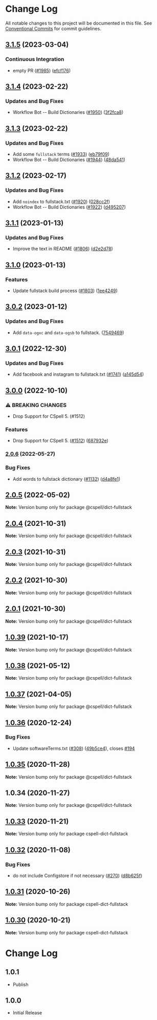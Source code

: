 # Change Log

All notable changes to this project will be documented in this file.
See [Conventional Commits](https://conventionalcommits.org) for commit guidelines.

## [3.1.5](https://github.com/streetsidesoftware/cspell-dicts/compare/@cspell/dict-fullstack@3.1.4...@cspell/dict-fullstack@3.1.5) (2023-03-04)


### Continuous Integration

* empty PR ([#1985](https://github.com/streetsidesoftware/cspell-dicts/issues/1985)) ([efcf176](https://github.com/streetsidesoftware/cspell-dicts/commit/efcf1762763e2b587ab5a711ff477e2400308285))

## [3.1.4](https://github.com/streetsidesoftware/cspell-dicts/compare/@cspell/dict-fullstack@3.1.3...@cspell/dict-fullstack@3.1.4) (2023-02-22)


### Updates and Bug Fixes

* Workflow Bot -- Build Dictionaries ([#1950](https://github.com/streetsidesoftware/cspell-dicts/issues/1950)) ([3f2fca8](https://github.com/streetsidesoftware/cspell-dicts/commit/3f2fca8b64c800723cc572f5ef83e92d5ec64673))

## [3.1.3](https://github.com/streetsidesoftware/cspell-dicts/compare/@cspell/dict-fullstack@3.1.2...@cspell/dict-fullstack@3.1.3) (2023-02-22)


### Updates and Bug Fixes

* Add some `fullstack` terms ([#1933](https://github.com/streetsidesoftware/cspell-dicts/issues/1933)) ([eb79f09](https://github.com/streetsidesoftware/cspell-dicts/commit/eb79f09bf265359438e6dd7b5c18d18d52cdd0b8))
* Workflow Bot -- Build Dictionaries ([#1944](https://github.com/streetsidesoftware/cspell-dicts/issues/1944)) ([48da541](https://github.com/streetsidesoftware/cspell-dicts/commit/48da541b8480b86d9aa5dd50689dc04c60df6d93))

## [3.1.2](https://github.com/streetsidesoftware/cspell-dicts/compare/@cspell/dict-fullstack@3.1.1...@cspell/dict-fullstack@3.1.2) (2023-02-17)


### Updates and Bug Fixes

* Add `noindex` to fullstack.txt ([#1920](https://github.com/streetsidesoftware/cspell-dicts/issues/1920)) ([028cc2f](https://github.com/streetsidesoftware/cspell-dicts/commit/028cc2fbde3cfb7142eee12ca1dd94adfc7b52d6))
* Workflow Bot -- Build Dictionaries ([#1922](https://github.com/streetsidesoftware/cspell-dicts/issues/1922)) ([d495207](https://github.com/streetsidesoftware/cspell-dicts/commit/d495207d8968540b86785406396a5879dbc41e1d))

## [3.1.1](https://github.com/streetsidesoftware/cspell-dicts/compare/@cspell/dict-fullstack@3.1.0...@cspell/dict-fullstack@3.1.1) (2023-01-13)


### Updates and Bug Fixes

* Improve the text in README ([#1806](https://github.com/streetsidesoftware/cspell-dicts/issues/1806)) ([d2e2d78](https://github.com/streetsidesoftware/cspell-dicts/commit/d2e2d78076d4a8f73523022bb363e78af0854530))

## [3.1.0](https://github.com/streetsidesoftware/cspell-dicts/compare/@cspell/dict-fullstack@3.0.2...@cspell/dict-fullstack@3.1.0) (2023-01-13)


### Features

* Update fullstack build process ([#1803](https://github.com/streetsidesoftware/cspell-dicts/issues/1803)) ([1ee4249](https://github.com/streetsidesoftware/cspell-dicts/commit/1ee4249241e93559601b8e69d5b1e02e8cc7ace9))

## [3.0.2](https://github.com/streetsidesoftware/cspell-dicts/compare/@cspell/dict-fullstack@3.0.1...@cspell/dict-fullstack@3.0.2) (2023-01-12)


### Updates and Bug Fixes

* Add `data-ogxc` and `data-ogsb` to fullstack. ([7549469](https://github.com/streetsidesoftware/cspell-dicts/commit/754946989ba3274723e73e1cd010d7547ad67145))

## [3.0.1](https://github.com/streetsidesoftware/cspell-dicts/compare/@cspell/dict-fullstack@3.0.0...@cspell/dict-fullstack@3.0.1) (2022-12-30)


### Updates and Bug Fixes

* Add facebook and instagram to fullstack.txt ([#1741](https://github.com/streetsidesoftware/cspell-dicts/issues/1741)) ([a145d54](https://github.com/streetsidesoftware/cspell-dicts/commit/a145d5411508071c8053aae414ae96cb0ffc5454))

## [3.0.0](https://github.com/streetsidesoftware/cspell-dicts/compare/@cspell/dict-fullstack@2.0.6...@cspell/dict-fullstack@3.0.0) (2022-10-10)


### ⚠ BREAKING CHANGES

* Drop Support for CSpell 5. (#1512)

### Features

* Drop Support for CSpell 5. ([#1512](https://github.com/streetsidesoftware/cspell-dicts/issues/1512)) ([687932e](https://github.com/streetsidesoftware/cspell-dicts/commit/687932e187e4bce87d7904e3a2e53dd6de6ac372))

### [2.0.6](https://github.com/streetsidesoftware/cspell-dicts/compare/@cspell/dict-fullstack@2.0.5...@cspell/dict-fullstack@2.0.6) (2022-05-27)


### Bug Fixes

* Add words to fullstack dictionary ([#1132](https://github.com/streetsidesoftware/cspell-dicts/issues/1132)) ([d4a8fe1](https://github.com/streetsidesoftware/cspell-dicts/commit/d4a8fe1b5b07a691e04d8fdaf0fe1d245fec0d34))



## [2.0.5](https://github.com/streetsidesoftware/cspell-dicts/compare/@cspell/dict-fullstack@2.0.4...@cspell/dict-fullstack@2.0.5) (2022-05-02)

**Note:** Version bump only for package @cspell/dict-fullstack





## [2.0.4](https://github.com/streetsidesoftware/cspell-dicts/compare/@cspell/dict-fullstack@2.0.3...@cspell/dict-fullstack@2.0.4) (2021-10-31)

**Note:** Version bump only for package @cspell/dict-fullstack





## [2.0.3](https://github.com/streetsidesoftware/cspell-dicts/compare/@cspell/dict-fullstack@2.0.2...@cspell/dict-fullstack@2.0.3) (2021-10-31)

**Note:** Version bump only for package @cspell/dict-fullstack





## [2.0.2](https://github.com/streetsidesoftware/cspell-dicts/compare/@cspell/dict-fullstack@2.0.1...@cspell/dict-fullstack@2.0.2) (2021-10-30)

**Note:** Version bump only for package @cspell/dict-fullstack





## [2.0.1](https://github.com/streetsidesoftware/cspell-dicts/compare/@cspell/dict-fullstack@1.0.39...@cspell/dict-fullstack@2.0.1) (2021-10-30)

**Note:** Version bump only for package @cspell/dict-fullstack





## [1.0.39](https://github.com/streetsidesoftware/cspell-dicts/compare/@cspell/dict-fullstack@1.0.38...@cspell/dict-fullstack@1.0.39) (2021-10-17)

**Note:** Version bump only for package @cspell/dict-fullstack





## [1.0.38](https://github.com/streetsidesoftware/cspell-dicts/compare/@cspell/dict-fullstack@1.0.37...@cspell/dict-fullstack@1.0.38) (2021-05-12)

**Note:** Version bump only for package @cspell/dict-fullstack





## [1.0.37](https://github.com/streetsidesoftware/cspell-dicts/compare/@cspell/dict-fullstack@1.0.36...@cspell/dict-fullstack@1.0.37) (2021-04-05)

**Note:** Version bump only for package @cspell/dict-fullstack





## [1.0.36](https://github.com/streetsidesoftware/cspell-dicts/compare/@cspell/dict-fullstack@1.0.35...@cspell/dict-fullstack@1.0.36) (2020-12-24)


### Bug Fixes

* Update softwareTerms.txt ([#308](https://github.com/streetsidesoftware/cspell-dicts/issues/308)) ([49b5ce4](https://github.com/streetsidesoftware/cspell-dicts/commit/49b5ce4a2436f3c99969d6425128d55f84c8a7fc)), closes [#194](https://github.com/streetsidesoftware/cspell-dicts/issues/194)





## [1.0.35](https://github.com/streetsidesoftware/cspell-dicts/compare/@cspell/dict-fullstack@1.0.34...@cspell/dict-fullstack@1.0.35) (2020-11-28)

**Note:** Version bump only for package @cspell/dict-fullstack





## 1.0.34 (2020-11-27)

**Note:** Version bump only for package @cspell/dict-fullstack





## [1.0.33](https://github.com/streetsidesoftware/cspell-dicts/compare/cspell-dict-fullstack@1.0.32...cspell-dict-fullstack@1.0.33) (2020-11-21)

**Note:** Version bump only for package cspell-dict-fullstack

## [1.0.32](https://github.com/streetsidesoftware/cspell-dicts/compare/cspell-dict-fullstack@1.0.31...cspell-dict-fullstack@1.0.32) (2020-11-08)

### Bug Fixes

- do not include Configstore if not necessary ([#270](https://github.com/streetsidesoftware/cspell-dicts/issues/270)) ([d8b625f](https://github.com/streetsidesoftware/cspell-dicts/commit/d8b625f2f42d5cc6c4a9390216ac1e5037886e44))

## [1.0.31](https://github.com/streetsidesoftware/cspell-dicts/compare/cspell-dict-fullstack@1.0.30...cspell-dict-fullstack@1.0.31) (2020-10-26)

**Note:** Version bump only for package cspell-dict-fullstack

## [1.0.30](https://github.com/streetsidesoftware/cspell-dicts/compare/cspell-dict-fullstack@1.0.29...cspell-dict-fullstack@1.0.30) (2020-10-21)

**Note:** Version bump only for package cspell-dict-fullstack

# Change Log

## 1.0.1

- Publish

## 1.0.0

- Initial Release
